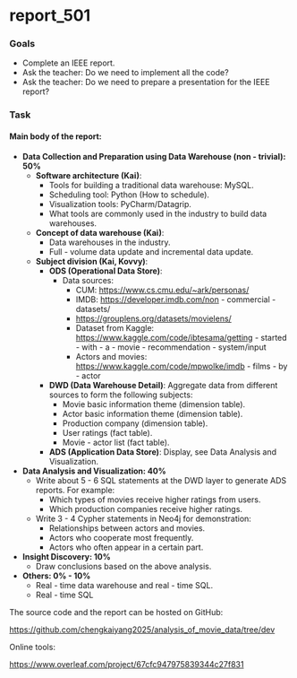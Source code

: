 # report_501

### Goals
- Complete an IEEE report.
- Ask the teacher: Do we need to implement all the code?
- Ask the teacher: Do we need to prepare a presentation for the IEEE report?

### Task
#### Main body of the report:
- **Data Collection and Preparation using Data Warehouse (non - trivial): 50%**
    - **Software architecture (Kai)**:
        - Tools for building a traditional data warehouse: MySQL.
        - Scheduling tool: Python (How to schedule).
        - Visualization tools: PyCharm/Datagrip.
        - What tools are commonly used in the industry to build data warehouses.
    - **Concept of data warehouse (Kai)**:
        - Data warehouses in the industry.
        - Full - volume data update and incremental data update.
    - **Subject division (Kai, Kovvy)**:
        - **ODS (Operational Data Store)**:
            - Data sources:
                - CUM: https://www.cs.cmu.edu/~ark/personas/
                - IMDB: https://developer.imdb.com/non - commercial - datasets/
                - https://grouplens.org/datasets/movielens/
                - Dataset from Kaggle: https://www.kaggle.com/code/ibtesama/getting - started - with - a - movie - recommendation - system/input
                - Actors and movies: https://www.kaggle.com/code/mpwolke/imdb - films - by - actor
        - **DWD (Data Warehouse Detail)**: Aggregate data from different sources to form the following subjects:
            - Movie basic information theme (dimension table).
            - Actor basic information theme (dimension table).
            - Production company (dimension table).
            - User ratings (fact table).
            - Movie - actor list (fact table).
        - **ADS (Application Data Store)**: Display, see Data Analysis and Visualization.
- **Data Analysis and Visualization: 40%**
    - Write about 5 - 6 SQL statements at the DWD layer to generate ADS reports. For example:
        - Which types of movies receive higher ratings from users.
        - Which production companies receive higher ratings.
    - Write 3 - 4 Cypher statements in Neo4j for demonstration:
        - Relationships between actors and movies.
        - Actors who cooperate most frequently.
        - Actors who often appear in a certain part.
- **Insight Discovery: 10%**
    - Draw conclusions based on the above analysis.
- **Others: 0% - 10%**
    - Real - time data warehouse and real - time SQL.
    - Real - time SQL

The source code and the report can be hosted on GitHub:

https://github.com/chengkaiyang2025/analysis_of_movie_data/tree/dev

Online tools:

https://www.overleaf.com/project/67cfc947975839344c27f831 
